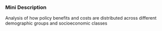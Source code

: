 ### Mini Description

Analysis of how policy benefits and costs are distributed across different demographic groups and socioeconomic classes
